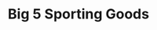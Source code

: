 ---
title: "Big 5 Sporting Goods"
url: /san-diego/big-5-sporting-goods-camino-de-la-plaza/
shop: sports
---